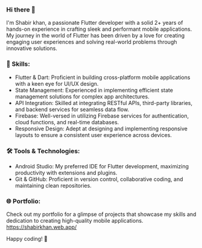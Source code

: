 ### Hi there 👋 
I'm Shabir khan, a passionate Flutter developer with a solid 2+ years of hands-on experience in crafting sleek and 
performant mobile applications. My journey in the world of Flutter has been driven by a love for creating engaging
user experiences and solving real-world problems through innovative solutions.

### 🔧 Skills:
- Flutter & Dart: Proficient in building cross-platform mobile applications with a keen eye for UI/UX design.
- State Management: Experienced in implementing efficient state management solutions for complex app architectures.
- API Integration: Skilled at integrating RESTful APIs, third-party libraries, and backend services for seamless data flow.
- Firebase: Well-versed in utilizing Firebase services for authentication, cloud functions, and real-time databases.
- Responsive Design: Adept at designing and implementing responsive layouts to ensure a consistent user experience across devices.

### 🛠️ Tools & Technologies:
- Android Studio: My preferred IDE for Flutter development, maximizing productivity with extensions and plugins.
- Git & GitHub: Proficient in version control, collaborative coding, and maintaining clean repositories.

### 🌐 Portfolio:
Check out my portfolio for a glimpse of projects that showcase my skills and dedication to 
creating high-quality mobile applications. https://shabirkhan.web.app/

Happy coding! 🚀


<!--
**Infoshabirkhan/Infoshabirkhan** is a ✨ _special_ ✨ repository because its `README.md` (this file) appears on your GitHub profile.

Here are some ideas to get you started:

- 🔭 I’m currently working on ...
- 🌱 I’m currently learning ...
- 👯 I’m looking to collaborate on ...
- 🤔 I’m looking for help with ...
- 💬 Ask me about ...
- 📫 How to reach me: ...
- 😄 Pronouns: ...
- ⚡ Fun fact: ...
-->
